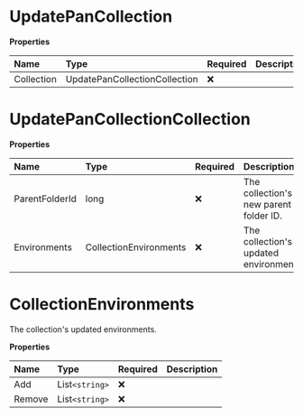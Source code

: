 # UpdatePanCollection

**Properties**

| Name       | Type                          | Required | Description |
| :--------- | :---------------------------- | :------- | :---------- |
| Collection | UpdatePanCollectionCollection | ❌       |             |

# UpdatePanCollectionCollection

**Properties**

| Name           | Type                   | Required | Description                            |
| :------------- | :--------------------- | :------- | :------------------------------------- |
| ParentFolderId | long                   | ❌       | The collection's new parent folder ID. |
| Environments   | CollectionEnvironments | ❌       | The collection's updated environments. |

# CollectionEnvironments

The collection's updated environments.

**Properties**

| Name   | Type           | Required | Description |
| :----- | :------------- | :------- | :---------- |
| Add    | List`<string>` | ❌       |             |
| Remove | List`<string>` | ❌       |             |

<!-- This file was generated by liblab | https://liblab.com/ -->
